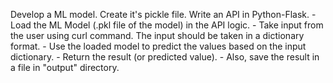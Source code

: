 Develop a ML model. Create it's pickle file. Write an API in Python-Flask. - Load the ML Model (.pkl file of the model) in the API logic. - Take input from the user using curl command. The input should be taken in a dictionary format. - Use the loaded model to predict the values based on the input dictionary. - Return the result (or predicted value). - Also, save the result in a file in "output" directory.
